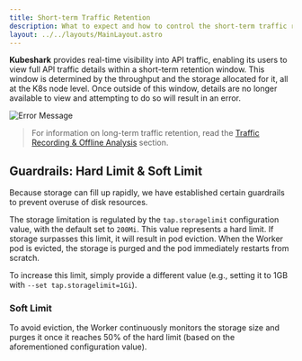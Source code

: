 ```yaml
---
title: Short-term Traffic Retention
description: What to expect and how to control the short-term traffic retention
layout: ../../layouts/MainLayout.astro
---
```


**Kubeshark** provides real-time visibility into API traffic, enabling its users to view full API traffic details within a short-term retention window. This window is determined by the throughput and the storage allocated for it, all at the K8s node level. Once outside of this window, details are no longer available to view and attempting to do so will result in an error.

![Error Message](/storage_error.png)

> For information on long-term traffic retention, read the [Traffic Recording & Offline Analysis](/en/cloud_forensics) section.

## Guardrails: Hard Limit & Soft Limit

Because storage can fill up rapidly, we have established certain guardrails to prevent overuse of disk resources.

The storage limitation is regulated by the `tap.storagelimit` configuration value, with the default set to `200Mi`. This value represents a hard limit. If storage surpasses this limit, it will result in pod eviction. When the Worker pod is evicted, the storage is purged and the pod immediately restarts from scratch.

To increase this limit, simply provide a different value (e.g., setting it to 1GB with `--set tap.storagelimit=1Gi`).

### Soft Limit

To avoid eviction, the Worker continuously monitors the storage size and purges it once it reaches 50% of the hard limit (based on the aforementioned configuration value).
